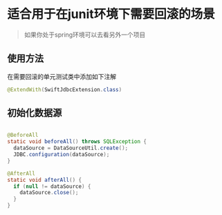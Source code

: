 # 适合用于在junit环境下需要回滚的场景

> 如果你处于spring环境可以去看另外一个项目

## 使用方法

在需要回滚的单元测试类中添加如下注解

```java
@ExtendWith(SwiftJdbcExtension.class)
```

## 初始化数据源

```java

@BeforeAll
static void beforeAll() throws SQLException {
  dataSource = DataSourceUtil.create();
  JDBC.configuration(dataSource);
}

@AfterAll
static void afterAll() {
  if (null != dataSource) {
    dataSource.close();
  }
}
```
